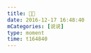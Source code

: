 ```yaml
---
title: 🌚🌝
date: 2016-12-17 16:48:40
mCategories: [说说]
type: moment
time: t164840
---
```


<div id="pics-20161217164840"></div>

<script src="/lib/moment/pics.js"></script>
<script>
var data = [
    {"link": "2016-12-17_000003.jpeg", "type": "shuoshuo"},
    {"link": "2016-12-17_000005.jpeg", "type": "shuoshuo"}
];
picsRender(data, "pics-20161217164840");
</script>
